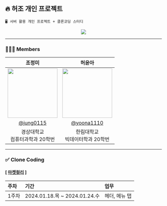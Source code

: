 ## 🔥 허조 개인 프로젝트
```  
🖥️ 서버 활용 개인 프로젝트 + 클론코딩 스터디  
```
<div align=center>
  <a href="https://hits.seeyoufarm.com">
    <img src="https://hits.seeyoufarm.com/api/count/incr/badge.svg?url=https%3A%2F%2Fgithub.com%2FHeoJoe&count_bg=%237882DD&title_bg=%236B44B4&icon=&icon_color=%23E7E7E7&title=HeoJoe&edge_flat=false"/>
  </a>
</div>

---
  
### 👩🏻‍💻 Members
| 조정미 | 허윤아 |                                                                                                               
| :---: | :---: |
| <img width="160px" src="https://avatars.githubusercontent.com/u/76805879?v=4" /> | <img width="160px" src="https://avatars.githubusercontent.com/u/101046600?v=4" /> |
|  [@jung0115](https://github.com/jung0115)  | [@yoona1110](https://github.com/yoona1110)  |
| 경상대학교<br/>컴퓨터과학과 20학번 | 한림대학교<br/>빅데이터학과 20학번 |

---
  
### ✅ Clone Coding

#### [ [마켓컬리](https://www.kurly.com) ]  
| 주차 | 기간 | 업무 |
| :--- | :--- | :--- |
| 1주차 | 2024.01.18.목 ~ 2024.01.24.수 | 헤더, 메뉴 탭 |
